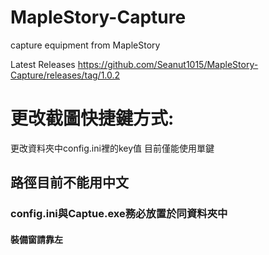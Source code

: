 # MapleStory-Capture
capture equipment from MapleStory

Latest Releases
https://github.com/Seanut1015/MapleStory-Capture/releases/tag/1.0.2

# 更改截圖快捷鍵方式:
   更改資料夾中config.ini裡的key值 目前僅能使用單鍵
## 路徑目前不能用中文
### config.ini與Captue.exe務必放置於同資料夾中
#### 裝備窗請靠左 ####

